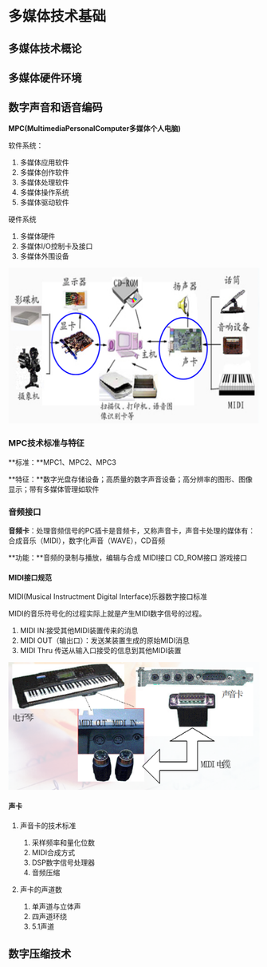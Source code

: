 # 多媒体技术基础

## 多媒体技术概论

## 多媒体硬件环境

## 数字声音和语音编码

**MPC(MultimediaPersonalComputer多媒体个人电脑)**

软件系统：

1. 多媒体应用软件
2. 多媒体创作软件
3. 多媒体处理软件
4. 多媒体操作系统
5. 多媒体驱动软件

硬件系统

1. 多媒体硬件
2. 多媒体I/O控制卡及接口
3. 多媒体外围设备

![image-20230920083332695](./多媒体技术基础.assets/image-20230920083332695.png)

### MPC技术标准与特征

**标准：**MPC1、MPC2、MPC3

**特征：**数字光盘存储设备；高质量的数字声音设备；高分辨率的图形、图像显示；带有多媒体管理如软件

### 音频接口

**音频卡**：处理音频信号的PC插卡是音频卡，又称声音卡，声音卡处理的媒体有：合成音乐（MIDI），数字化声音（WAVE），CD音频

**功能：**音频的录制与播放，编辑与合成 MIDI接口 CD_ROM接口 游戏接口

#### MIDI接口规范

MIDI(Musical Instructment Digital Interface)乐器数字接口标准

MIDI的音乐符号化的过程实际上就是产生MIDI数字信号的过程。

1. MIDI IN:接受其他MIDI装置传来的消息
2. MIDI OUT（输出口）：发送某装置生成的原始MIDI消息
3. MIDI Thru 传送从输入口接受的信息到其他MIDI装置

![image-20230920093642230](./多媒体技术基础.assets/image-20230920093642230.png)

#### 声卡

1. 声音卡的技术标准
   1. 采样频率和量化位数
   2. MIDI合成方式
   3. DSP数字信号处理器
   4. 音频压缩

2. 声卡的声道数
   1. 单声道与立体声
   2. 四声道环绕
   3. 5.1声道

## 数字压缩技术





